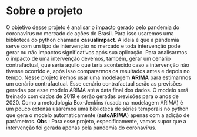 # Sobre o projeto

O objetivo desse projeto é analisar o impacto gerado pelo pandemia do coronavírus no mercado de ações do Brasil. Para isso usaremos uma biblioteca do python chamada 
**casualimpact**. A ideia é que a pandemia serve com um tipo de intervenção no mercado e toda intervenção pode gerar ou não impactos significativos após sua aplicação.
Para analisarmos o impacto de uma intervenção devemos, também, gerar um cenário contrafactual, que seria aquilo que teria acontecido caso a intervenção não tivesse ocorrido e, 
após isso compararmos os resultados antes e depois no tempo.
Nesse projeto iremos usar uma modelagem **ARIMA** para estimarmos um cenário contrafactual. Esse cenário contrafactual serão as previsões geradas por esse modelo ARIMA até a data 
final dos dados. O modelo será treinado com dados de 2019 e serão geradas previsões para o anos de 2020. Como a metodologia Box-Jenkins (usada na modelagem ARIMA) é um pouco 
extensa usaremos uma biblioteca de séries temporais no python que gera o modelo automaticamente (**autoARIMA**) apenas com a adição de parâmetros.
**Obs** : Para esse projeto, especificamente, vamos supor que a intervenção foi gerada apenas pela pandemia do coronavírus.
